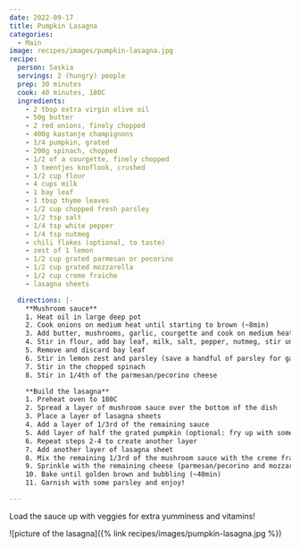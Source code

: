 ```yaml
---
date: 2022-09-17
title: Pumpkin Lasagna
categories:
  - Main
image: recipes/images/pumpkin-lasagna.jpg
recipe:
  person: Saskia
  servings: 2 (hungry) people
  prep: 30 minutes
  cook: 40 minutes, 180C
  ingredients:
    - 2 tbsp extra virgin olive oil
    - 50g butter
    - 2 red onions, finely chopped
    - 400g kastanje champignons
    - 1/4 pumpkin, grated
    - 200g spinach, chopped
    - 1/2 of a courgette, finely chopped
    - 3 teentjes knoflook, crushed
    - 1/2 cup flour
    - 4 cups milk
    - 1 bay leaf
    - 1 tbsp thyme leaves
    - 1/2 cup chopped fresh parsley
    - 1/2 tsp salt
    - 1/4 tsp white pepper
    - 1/4 tsp nutmeg
    - chili flakes (optional, to taste)
    - zest of 1 lemon
    - 1/2 cup grated parmesan or pecorino
    - 1/2 cup grated mozzarella
    - 1/2 cup creme fraiche
    - lasagna sheets

  directions: |-
    **Mushroom sauce**
    1. Heat oil in large deep pot
    2. Cook onions on medium heat until starting to brown (~8min)
    3. Add butter, mushrooms, garlic, courgette and cook on medium heat until liquid has evaporate (~10min)
    4. Stir in flour, add bay leaf, milk, salt, pepper, nutmeg, stir until thickended
    5. Remove and discard bay leaf
    6. Stir in lemon zest and parsley (save a handful of parsley for garnish), chili flakes to taste
    7. Stir in the chopped spinach
    8. Stir in 1/4th of the parmesan/pecorino cheese

    **Build the lasagna**
    1. Preheat oven to 180C
    2. Spread a layer of mushroom sauce over the bottom of the dish
    3. Place a layer of lasagna sheets
    4. Add a layer of 1/3rd of the remaining sauce
    5. Add layer of half the grated pumpkin (optional: fry up with some spices first), sprinkle in half the thyme
    6. Repeat steps 2-4 to create another layer
    7. Add another layer of lasagna sheet
    8. Mix the remaining 1/3rd of the mushroom sauce with the creme fraiche and spread over the lasagna sheets
    9. Sprinkle with the remaining cheese (parmesan/pecorino and mozzarella)
    10. Bake until golden brown and bubbling (~40min)
    11. Garnish with some parsley and enjoy!

---
```


Load the sauce up with veggies for extra yumminess and vitamins!

![picture of the lasagna]({% link recipes/images/pumpkin-lasagna.jpg %})
